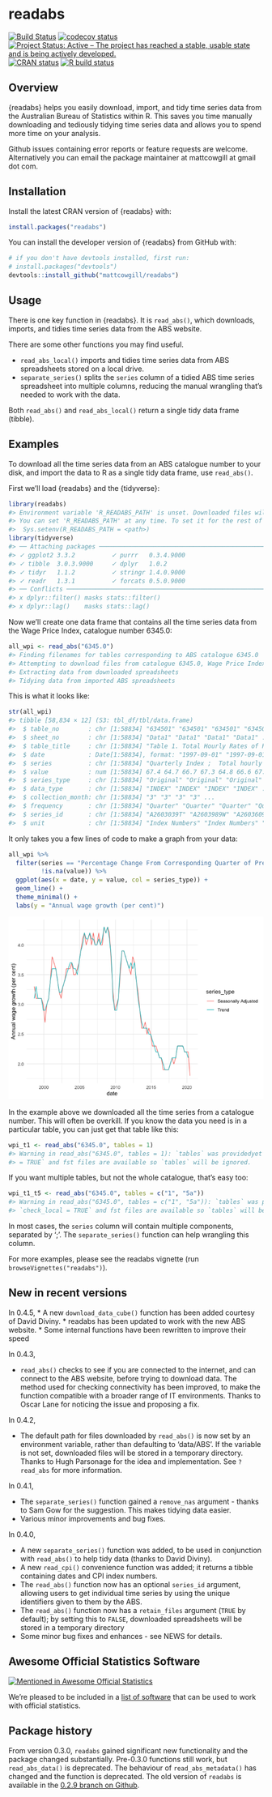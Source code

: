 
<!-- README.md is generated from README.Rmd. Please edit that file -->

# readabs

<!-- badges: start -->

[![Build
Status](https://travis-ci.org/MattCowgill/readabs.svg?branch=master)](https://travis-ci.org/MattCowgill/readabs)
[![codecov
status](https://img.shields.io/codecov/c/github/mattcowgill/readabs.svg)](https://codecov.io/gh/MattCowgill/readabs)
[![Project Status: Active – The project has reached a stable, usable
state and is being actively
developed.](https://www.repostatus.org/badges/latest/active.svg)](https://www.repostatus.org/#active)
[![CRAN
status](https://www.r-pkg.org/badges/version/readabs)](https://cran.r-project.org/package=readabs)
[![R build
status](https://github.com/mattcowgill/readabs/workflows/R-CMD-check/badge.svg)](https://github.com/mattcowgill/readabs/actions)
<!-- badges: end -->

## Overview

{readabs} helps you easily download, import, and tidy time series data
from the Australian Bureau of Statistics within R. This saves you time
manually downloading and tediously tidying time series data and allows
you to spend more time on your analysis.

Github issues containing error reports or feature requests are welcome.
Alternatively you can email the package maintainer at mattcowgill at
gmail dot com.

## Installation

Install the latest CRAN version of {readabs} with:

``` r
install.packages("readabs")
```

You can install the developer version of {readabs} from GitHub with:

``` r
# if you don't have devtools installed, first run:
# install.packages("devtools")
devtools::install_github("mattcowgill/readabs")
```

## Usage

There is one key function in {readabs}. It is `read_abs()`, which
downloads, imports, and tidies time series data from the ABS website.

There are some other functions you may find useful.

  - `read_abs_local()` imports and tidies time series data from ABS
    spreadsheets stored on a local drive.
  - `separate_series()` splits the `series` column of a tidied ABS time
    series spreadsheet into multiple columns, reducing the manual
    wrangling that’s needed to work with the data.

Both `read_abs()` and `read_abs_local()` return a single tidy data frame
(tibble).

## Examples

To download all the time series data from an ABS catalogue number to
your disk, and import the data to R as a single tidy data frame, use
`read_abs()`.

First we’ll load {readabs} and the {tidyverse}:

``` r
library(readabs)
#> Environment variable 'R_READABS_PATH' is unset. Downloaded files will be saved in a temporary directory.
#> You can set 'R_READABS_PATH' at any time. To set it for the rest of this session, use
#>  Sys.setenv(R_READABS_PATH = <path>)
library(tidyverse)
#> ── Attaching packages ─────────────────────────────────────────────────── tidyverse 1.3.0.9000 ──
#> ✓ ggplot2 3.3.2          ✓ purrr   0.3.4.9000
#> ✓ tibble  3.0.3.9000     ✓ dplyr   1.0.2     
#> ✓ tidyr   1.1.2          ✓ stringr 1.4.0.9000
#> ✓ readr   1.3.1          ✓ forcats 0.5.0.9000
#> ── Conflicts ─────────────────────────────────────────────────────────── tidyverse_conflicts() ──
#> x dplyr::filter() masks stats::filter()
#> x dplyr::lag()    masks stats::lag()
```

Now we’ll create one data frame that contains all the time series data
from the Wage Price Index, catalogue number 6345.0:

``` r
all_wpi <- read_abs("6345.0")
#> Finding filenames for tables corresponding to ABS catalogue 6345.0
#> Attempting to download files from catalogue 6345.0, Wage Price Index, Australia
#> Extracting data from downloaded spreadsheets
#> Tidying data from imported ABS spreadsheets
```

This is what it looks like:

``` r
str(all_wpi)
#> tibble [58,834 × 12] (S3: tbl_df/tbl/data.frame)
#>  $ table_no        : chr [1:58834] "634501" "634501" "634501" "634501" ...
#>  $ sheet_no        : chr [1:58834] "Data1" "Data1" "Data1" "Data1" ...
#>  $ table_title     : chr [1:58834] "Table 1. Total Hourly Rates of Pay Excluding Bonuses: Sector, Original, Seasonally Adjusted and Trend" "Table 1. Total Hourly Rates of Pay Excluding Bonuses: Sector, Original, Seasonally Adjusted and Trend" "Table 1. Total Hourly Rates of Pay Excluding Bonuses: Sector, Original, Seasonally Adjusted and Trend" "Table 1. Total Hourly Rates of Pay Excluding Bonuses: Sector, Original, Seasonally Adjusted and Trend" ...
#>  $ date            : Date[1:58834], format: "1997-09-01" "1997-09-01" ...
#>  $ series          : chr [1:58834] "Quarterly Index ;  Total hourly rates of pay excluding bonuses ;  Australia ;  Private ;  All industries ;" "Quarterly Index ;  Total hourly rates of pay excluding bonuses ;  Australia ;  Public ;  All industries ;" "Quarterly Index ;  Total hourly rates of pay excluding bonuses ;  Australia ;  Private and Public ;  All industries ;" "Quarterly Index ;  Total hourly rates of pay excluding bonuses ;  Australia ;  Private ;  All industries ;" ...
#>  $ value           : num [1:58834] 67.4 64.7 66.7 67.3 64.8 66.6 67.3 64.8 66.7 NA ...
#>  $ series_type     : chr [1:58834] "Original" "Original" "Original" "Seasonally Adjusted" ...
#>  $ data_type       : chr [1:58834] "INDEX" "INDEX" "INDEX" "INDEX" ...
#>  $ collection_month: chr [1:58834] "3" "3" "3" "3" ...
#>  $ frequency       : chr [1:58834] "Quarter" "Quarter" "Quarter" "Quarter" ...
#>  $ series_id       : chr [1:58834] "A2603039T" "A2603989W" "A2603609J" "A2713846W" ...
#>  $ unit            : chr [1:58834] "Index Numbers" "Index Numbers" "Index Numbers" "Index Numbers" ...
```

It only takes you a few lines of code to make a graph from your data:

``` r
all_wpi %>%
  filter(series == "Percentage Change From Corresponding Quarter of Previous Year ;  Australia ;  Total hourly rates of pay excluding bonuses ;  Private and Public ;  All industries ;",
         !is.na(value)) %>%
  ggplot(aes(x = date, y = value, col = series_type)) +
  geom_line() +
  theme_minimal() +
  labs(y = "Annual wage growth (per cent)")
```

![](man/figures/README-all-in-one-example-1.png)<!-- -->

In the example above we downloaded all the time series from a catalogue
number. This will often be overkill. If you know the data you need is in
a particular table, you can just get that table like this:

``` r
wpi_t1 <- read_abs("6345.0", tables = 1)
#> Warning in read_abs("6345.0", tables = 1): `tables` was providedyet `check_local
#> = TRUE` and fst files are available so `tables` will be ignored.
```

If you want multiple tables, but not the whole catalogue, that’s easy
too:

``` r
wpi_t1_t5 <- read_abs("6345.0", tables = c("1", "5a"))
#> Warning in read_abs("6345.0", tables = c("1", "5a")): `tables` was providedyet
#> `check_local = TRUE` and fst files are available so `tables` will be ignored.
```

In most cases, the `series` column will contain multiple components,
separated by ‘;’. The `separate_series()` function can help wrangling
this column.

For more examples, please see the readabs vignette (run
`browseVignettes("readabs")`).

## New in recent versions

In 0.4.5, \* A new `download_data_cube()` function has been added
courtesy of David Diviny. \* readabs has been updated to work with the
new ABS website. \* Some internal functions have been rewritten to
improve their speed

In 0.4.3,

  - `read_abs()` checks to see if you are connected to the internet, and
    can connect to the ABS website, before trying to download data. The
    method used for checking connectivity has been improved, to make the
    function compatible with a broader range of IT environments. Thanks
    to Oscar Lane for noticing the issue and proposing a fix.

In 0.4.2,

  - The default path for files downloaded by `read_abs()` is now set by
    an environment variable, rather than defaulting to ‘data/ABS’. If
    the variable is not set, downloaded files will be stored in a
    temporary directory. Thanks to Hugh Parsonage for the idea and
    implementation. See `?read_abs` for more information.

In 0.4.1,

  - The `separate_series()` function gained a `remove_nas` argument -
    thanks to Sam Gow for the suggestion. This makes tidying data
    easier.
  - Various minor improvements and bug fixes.

In 0.4.0,

  - A new `separate_series()` function was added, to be used in
    conjunction with `read_abs()` to help tidy data (thanks to David
    Diviny).
  - A new `read_cpi()` convenience function was added; it returns a
    tibble containing dates and CPI index numbers.
  - The `read_abs()` function now has an optional `series_id` argument,
    allowing users to get individual time series by using the unique
    identifiers given to them by the ABS.
  - The `read_abs()` function now has a `retain_files` argument (`TRUE`
    by default); by setting this to `FALSE`, downloaded spreadsheets
    will be stored in a temporary directory
  - Some minor bug fixes and enhances - see NEWS for details.

## Awesome Official Statistics Software

[![Mentioned in Awesome Official
Statistics](https://awesome.re/mentioned-badge.svg)](https://github.com/SNStatComp/awesome-official-statistics-software)

We’re pleased to be included in a [list of
software](https://github.com/SNStatComp/awesome-official-statistics-software)
that can be used to work with official statistics.

## Package history

From version 0.3.0, `readabs` gained significant new functionality and
the package changed substantially. Pre-0.3.0 functions still work, but
`read_abs_data()` is deprecated. The behaviour of `read_abs_metadata()`
has changed and the function is deprecated. The old version of `readabs`
is available in the [0.2.9 branch on
Github](https://github.com/MattCowgill/readabs/tree/0.2.9).
